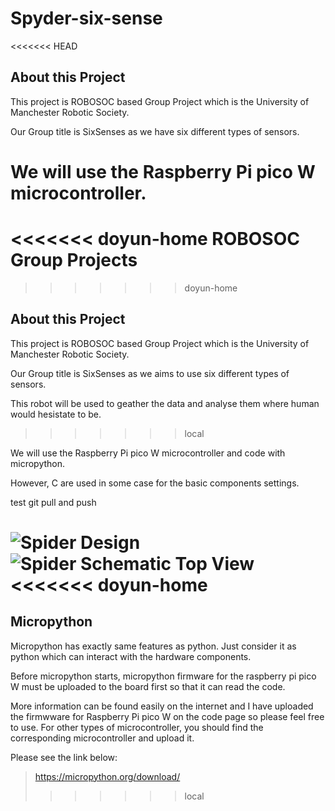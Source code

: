 # Spyder-six-sense
<<<<<<< HEAD

## About this Project
This project is ROBOSOC based Group Project which is the University of Manchester Robotic Society.

Our Group title is SixSenses as we have six different types of sensors.

We will use the Raspberry Pi pico W microcontroller.
=======
<<<<<<< doyun-home
ROBOSOC Group Projects
=======
>>>>>>> doyun-home

## About this Project
This project is ROBOSOC based Group Project which is the University of Manchester Robotic Society.

Our Group title is SixSenses as we aims to use six different types of sensors.

This robot will be used to geather the data and analyse them where human would hesistate to be.
>>>>>>> local

We will use the Raspberry Pi pico W microcontroller and code with micropython.

However, C are used in some case for the basic components settings. 

test git pull and push

![Spider Design](https://github.com/doyun-gu/SPYDER/assets/128914278/4de50b91-f7b9-4c4d-a30a-c7b7dd0d9960)
![Spider Schematic Top View](https://github.com/doyun-gu/SPYDER/assets/128914278/429366fc-0fdc-487c-ba20-b93adb9a900c)
<<<<<<< doyun-home
=======

## Micropython
Micropython has exactly same features as python. Just consider it as python which can interact with the hardware components.

Before micropython starts, micropython firmware for the raspberry pi pico W must be uploaded to the board first so that it can read the code.

More information can be found easily on the internet and I have uploaded the firmwware for Raspberry Pi pico W on the code page so please feel free to use.
For other types of microcontroller, you should find the corresponding microcontroller and upload it.

Please see the link below:
>https://micropython.org/download/
>>>>>>> local
